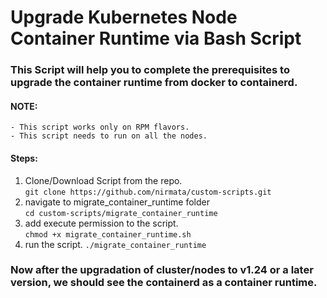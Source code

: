  # Upgrade Kubernetes Node Container Runtime via Bash Script

### This Script will help you to complete the prerequisites to upgrade the container runtime from docker to containerd.

#### NOTE:
    - This script works only on RPM flavors.
    - This script needs to run on all the nodes.

#### Steps:
1. Clone/Download Script from the repo.\
    `git clone https://github.com/nirmata/custom-scripts.git `
2.  navigate to migrate_container_runtime folder\
    `cd custom-scripts/migrate_container_runtime`
3.  add execute permission to the script.\
    `chmod +x migrate_container_runtime.sh`
4.  run the script.
        `./migrate_container_runtime`

### Now after the upgradation of cluster/nodes to v1.24 or a later version, we should see the containerd as a container runtime.
